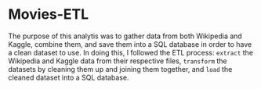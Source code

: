 # Movies-ETL

The purpose of this analytis was to gather data from both Wikipedia and Kaggle, combine them, and save them into a SQL database in order to have a clean dataset to use. In doing this, I followed the ETL process: `extract` the Wikipedia and Kaggle data from their respective files, `transform` the datasets by cleaning them up and joining them together, and `load` the cleaned dataset into a SQL database.
